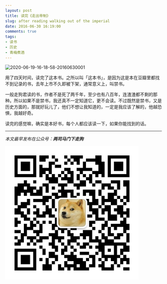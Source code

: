 ```yaml
---
layout: post
title: 读完《走出帝制》
slug: after reading walking out of the imperial
date: 2016-06-30 16:19:00
comments: true
tags:
- 读书
- 历史
- 青梅煮酒
---
```


![2020-06-19-16-18-58-20160630001](https://raw.githubusercontent.com/xbot/image-hosting/master/blog/2020-06-19-16-18-58-20160630001.jpg)

用了四天时间，读完了这本书。之所以叫「这本书」，是因为这是本在豆瓣里都找不到记录的书，去年上市不久即被下架，通常意义上，叫禁书。

一般走狗君读的书，作者不是死了两千年，至少也有八百年，连渣渣都不剩的那种。所以如果不是禁书，我还真不一定知道它，更不会读。不过既然是禁书，又是历史方面的，那就好玩儿了，他们不想让我知道的，一定是我应该了解的，他越恐惧，我越好奇。

读完的感觉嘛，确实是本好书，每个人都应该读一下，如果你能找到的话。

<hr>

*本文最早发布在公众号：__两司马门下走狗__*

![](/images/qrcode_zougou.jpg)
